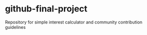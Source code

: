 # github-final-project
Repository for simple interest calculator and community contribution guidelines
